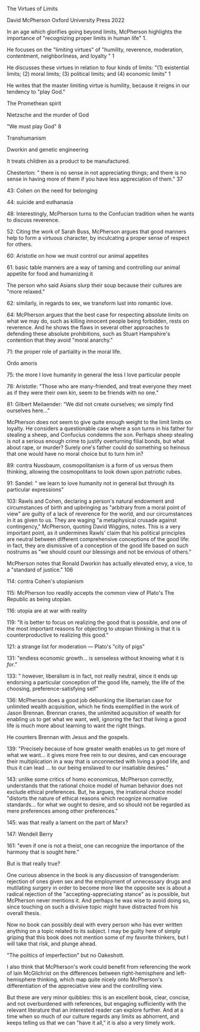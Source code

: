 The Virtues of Limits


David McPherson 
Oxford University Press 
2022


In an age which glorifies going beyond limits, McPherson highlights the importance of "recognizing proper limits in human life" 1.

He focuses on the "limiting virtues" of "humility, reverence, moderation, contentment, neighborliness, and loyalty " 1

He discusses these virtues in relation to four kinds of limits: "(1) existential limits; (2) moral limits; (3) political limits; and (4) economic limits" 1

He writes that the master limiting virtue is humility, because it reigns in our tendency to "play God."


The Promethean spirit

Nietzsche and the murder of God

"We must play God" 8

Transhumanism


Dworkin and genetic engineering 

It treats children as a product to be manufactured.



Chesterton: " there is no sense in not appreciating things; and there is no sense in having more of them if you have less appreciation of them." 37



43: Cohen on the need for belonging


44: suicide and euthanasia


48: Interestingly, McPherson turns to the Confucian tradition when he wants to discuss reverence.

52: Citing the work of Sarah Buss, McPherson argues that good manners help to form a virtuous character, by inculcating a proper sense of respect for others.



60: Aristotle on how we must control our animal appetites

61: basic table manners are a way of taming and controlling our animal appetite for food and humanizing it

The person who said Asians slurp their soup because their cultures are "more relaxed."


62: similarly, in regards to sex, we transform lust into romantic love.


64:
McPherson argues that the best case for respecting absolute limits on what we may do, such as killing innocent people
being forbidden, rests on reverence. And he shows the flaws in several other approaches to defending these absolute
prohibitions, such as Stuart Hampshire's contention that they avoid "moral anarchy."



71: the proper role of partiality in the moral life.

Ordo amoris


75: the more I love humanity in general the less I love particular people


78: Aristotle: "Those who are many-friended, and treat everyone they meet as if they were their own kin, seem to be friends with no one."

81: Gilbert Meilaender: "We did not create ourselves; we simply find ourselves here..."





McPherson does not seem to give quite enough weight to the limit limits on loyalty. He considers a questionable case
where a son turns in his father for stealing a sheep, and Confucius condemns the son. Perhaps sheep stealing is not a
serious enough crime to justify overturning filial bonds, but what about rape, or murder? Surely one's father could do
something so heinous that one would have no moral choice but to turn him in?


89: contra Nussbaum, cosmopolitanism is a form of us versus them thinking, allowing the cosmopolitans to look down upon patriotic rubes.



91: Sandel: " we learn to love humanity not in general but through its particular expressions"


103: 
Rawls and Cohen, declaring a person's natural endowment and circumstances of birth and upbringing as "arbitrary from a
moral point of view" are guilty of a lack of reverence for the world, and our circumstances in it as given to us. They
are waging "a metaphysical crusade against contingency," McPherson, quoting David Wiggins, notes. This is a very
important point, as it undermines Rawls' claim that his political principles are neutral between different comprehensive
conceptions of the good life: in fact, they are dismissive of a conception of the good life based on such nostrums as
"we should count our blessings and not be envious of others."


McPherson notes that Ronald Dworkin has actually elevated envy, a vice, to a "standard of justice." 106



114: contra Cohen's utopianism


115: McPherson too readily accepts the common view of Plato's The Republic as being utopian.

116: utopia are at war with reality


119: "It is better to focus on realizing the good that is possible, and one of the most important reasons for objecting to utopian thinking is that it is counterproductive to realizing this good."


121: a strange list for moderation — Plato's "city of pigs"


131: "endless economic growth... is senseless without knowing what it is *for*."

133: " however, liberalism is in fact, not really neutral, since it ends up endorsing a particular conception of the good life, namely, the life of the choosing, preference-satisfying self"


136: McPherson does a good job debunking the libertarian case for unlimited wealth acquisition, which he finds exemplified in the work of Jason Brennan. Brennan cranes, the unlimited acquisition of wealth for enabling us to get what we want, well, ignoring the fact that living a good life is much more about learning to want the right things.


He counters Brennan with Jesus and the gospels.

139: "Precisely because of how greater wealth enables us to get more of what we want... it gives more free rein to our
desires, and can encourage their multiplication in a way that is unconnected with living a good life, and thus it can
lead ... to our being enslaved to our insatiable desires."

143: unlike some critics of homo economicus, McPherson correctly, understands that the rational choice model of human
behavior does not exclude ethical preferences. But, he argues, the irrational choice model "distorts the nature of
ethical reasons which recognize normative standards... for what we ought to desire, and so should not be regarded as
mere preferences among other preferences."

145: was that really a lament on the part of Marx?

147: Wendell Berry

161: "even if one is not a theist, one can recognize the importance of the harmony that is sought here."

But is that really true?



One curious absence in the book is any discussion of transgenderism: rejection of ones given sex and the employment of
unnecessary drugs and mutilating surgery in order to become more like the opposite sex is about a radical rejection of
the "accepting-appreciating stance" as is possible, but McPherson never mentions it. And perhaps he was wise to avoid
doing so, since touching on such a divisive topic might have distracted from his overall thesis.


Now no book can possibly deal with every person who has ever written anything on a topic related to its subject.
I may be guilty here of simply griping that this book does not mention some of my favorite thinkers, but I will take that risk, and plunge ahead.


"The politics of imperfection" but no Oakeshott.

I also think that McPherson's work could benefit from referencing the work of Iain McGilchrist on the differences
between right-hemisphere and left-hemisphere thinking, which map quite nicely onto McPherson's differentiation of the
appreciative view and the controlling view.

But these are very minor quibbles: this is an excellent book, clear, concise, and not overburdened with references, but
engaging sufficiently with the relevant literature that an interested reader can explore further. And at a time when so
much of our culture regards any limits as abhorrent, and keeps telling us that we can "have it all," it is also a very
timely work.




 

